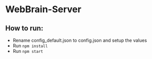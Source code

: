 # WebBrain-Server

## How to run:
* Rename config_default.json to config.json and setup the values
* Run `npm install`
* Run `npm start`
